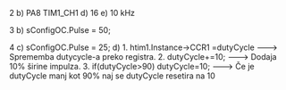 2 b) PA8 TIM1_CH1
  d) 16
  e) 10 kHz
  
3 b) sConfigOC.Pulse = 50;

4 c) sConfigOC.Pulse = 25;
  d) 1. htim1.Instance->CCR1 =dutyCycle   --->  Sprememba dutycycle-a preko registra.
     2. dutyCycle+=10;                    --->  Dodaja 10% širine impulza.
     3. if(dutyCycle>90) dutyCycle=10;    --->  Če je dutyCycle manj kot 90% naj se dutyCycle resetira na 10
